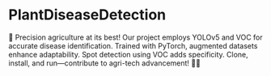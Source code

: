 # PlantDiseaseDetection
🚀 Precision agriculture at its best! Our project employs YOLOv5 and VOC for accurate disease identification. Trained with PyTorch, augmented datasets enhance adaptability. Spot detection using VOC adds specificity. Clone, install, and run—contribute to agri-tech advancement! 🌱🤖
